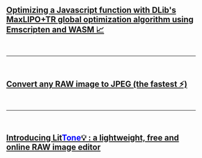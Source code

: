 <br>

## [Optimizing a Javascript function with DLib's MaxLIPO+TR global optimization algorithm using Emscripten and WASM 📈](https://dany-demise.github.io/blog/optimizing-a-javascript-function-with-dlibs-maxlipotr-global-optimization-algorithm-using-emscripten-and-wasm)
<br>

---
<br>

## [Convert any RAW image to JPEG (the fastest ⚡)](https://dany-demise.github.io/any-raw-to-jpg)
<br>

---
<br>

## [Introducing Lit<span style="color:blue">Tone</span>💡 : a lightweight, free and online RAW image editor](https://dany-demise.github.io/any-raw-to-jpg)
<br>


